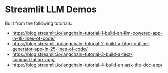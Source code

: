 # Streamlit LLM Demos

Built from the following tutorials:
- https://blog.streamlit.io/langchain-tutorial-1-build-an-llm-powered-app-in-18-lines-of-code/
- https://blog.streamlit.io/langchain-tutorial-2-build-a-blog-outline-generator-app-in-25-lines-of-code/
- https://blog.streamlit.io/langchain-tutorial-3-build-a-text-summarization-app/
- https://blog.streamlit.io/langchain-tutorial-4-build-an-ask-the-doc-app/
